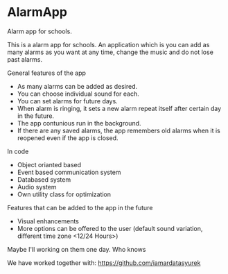 # AlarmApp
Alarm app for schools.

This is a alarm app for schools. An application which is you can add as many alarms as you want at any time, change the music and do not lose past alarms.

General features of the app

-  As many alarms can be added as desired.
-  You can choose individual sound for each.
-  You can set alarms for future days.
-  When alarm is ringing, it sets a new alarm repeat itself after certain day in the future.
-  The app contunious run in the background.
-  If there are any saved alarms, the app remembers old alarms when it is reopened even if the app is closed.

In code
- Object orianted based
- Event based communication system
- Databased system
- Audio system
- Own utility class for optimization

Features that can be added to the app in the future

- Visual enhancements
- More options can be offered to the user (default sound variation, different time zone <12/24 Hours>)

Maybe I'll working on them one day. Who knows

We have worked together with: https://github.com/iamardatasyurek
